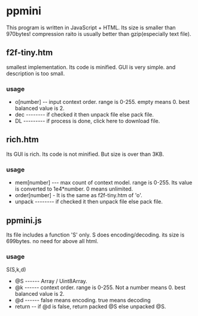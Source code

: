 # ppmini
This program is written in JavaScript + HTML. Its size is smaller than 970bytes! compression raito is usually better than gzip(especially text file).
## f2f-tiny.htm
smallest implementation. Its code is minified. GUI is very simple. and description is too small.
### usage
* o[number] -- input context order. range is 0-255. empty means 0. best balanced value is 2.
* dec -------- if checked it then unpack file else pack file.
* DL --------- if process is done, click here to download file.
## rich.htm
Its GUI is rich. Its code is not minified. But size is over than 3KB.
### usage
* mem[number] --- max count of context model. range is 0-255. Its value is converted to 1e4*number. 0 means unlimited.
* order[number] - It is the same as f2f-tiny.htm of 'o'.
* unpack -------- if checked it then unpack file else pack file.
## ppmini.js
Its file includes a function 'S' only. S does encoding/decoding. its size is 699bytes. no need for above all html.
### usage
S(S,k,d)
* @S ------ Array / Uint8Array.
* @k ------ context order. range is 0-255. Not a number means 0. best balanced value is 2.
* @d ------ false means encoding. true means decoding
* return -- if @d is false, return packed @S else unpacked @S.
